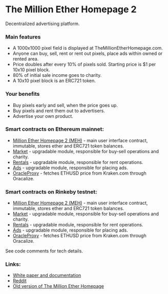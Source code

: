 # The Million Ether Homepage 2
Decentralized advertising platform.

### Main features
- A 1000x1000 pixel field is displayed at TheMillionEtherHomepage.com. 
- Anyone can buy, sell, rent or rent out pixels, place ads within owned or rented area.
- Price doubles after every 10% of pixels sold. Starting price is $1 per 10x10 pixel block.
- 80% of initial sale income goes to charity.
- A 10x10 pixel block is an ERC721 token.

### Your benefits 
- Buy pixels early and sell, when the price goes up.
- Buy pixels and rent them out to advertisers.
- Advertise your own product.

### Smart contracts on Ethereum mainnet:
- [Million Ether Homepage 2 (MEH)](https://rinkeby.etherscan.io/address/0xCEf41878Db032586C835eE0890484399402A64f6#code) - main user interface contract, immutable, stores ether and ERC721 token balances.
- [Market](https://rinkeby.etherscan.io/address/0xa77ab358361d0f6ae1014cb071563138be3b94c3#code) - upgradable module, responsible for buy-sell operations and charity.
- [Rentals](https://rinkeby.etherscan.io/address/0x9f5280418d7a2a7df838a946fccbbf4f2f018233#code) - upgradable module, responsible for rent operations.
- [Ads](https://rinkeby.etherscan.io/address/0x8382c376d1a72ba8846ab03a3dce2bd94632f7dc#code) - upgradable module, responsible for placing ads.
- [OracleProxy](https://etherscan.io/address/0xbae9368d43e0299dc0280132f2c619ee9697e6e4) - fetches ETHUSD price from Kraken.com through Oracalize.

### Smart contracts on Rinkeby testnet:

- [Million Ether Homepage 2 (MEH)](https://rinkeby.etherscan.io/address/0x355f45a82ef3b2c2ceb634a86edd7600158db21b#code) - main user interface contract, immutable, stores ether and ERC721 token balances.
- [Market](https://rinkeby.etherscan.io/address/0xec4e2f32848c4f3d338e7e296868a10a32042336#code) - upgradable module, responsible for buy-sell operations and charity.
- [Rentals](https://rinkeby.etherscan.io/address/0x5bd303b75eaf596b6af0fd5746563329951768bb#code) - upgradable module, responsible for rent operations.
- [Ads](https://rinkeby.etherscan.io/address/0x11aa617c5d94f6223c6ea5a6fd904b722aab3c75#code) - upgradable module, responsible for placing ads.
- [OracleProxy](https://rinkeby.etherscan.io/address/0xa3a45be10d4ac070435f488920dbbc908c25746f) - fetches ETHUSD price from Kraken.com through Oracalize.

See code comments for tech details.

### Links:

- [White paper and documentation](http://docs.themillionetherhomepage.com/)
- [Reddit](https://www.reddit.com/r/MillionEther/)
- [Old version of The Million Ether Homepage](https://github.com/porobov/MillionEtherHomepage)